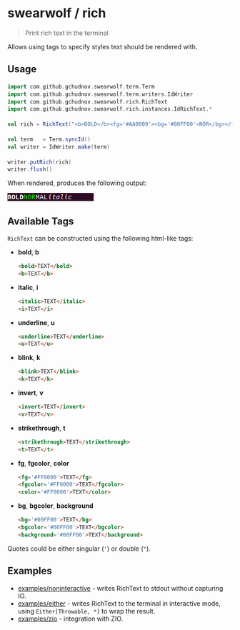 # swearwolf / rich

> Print rich text in the terminal

Allows using tags to specify styles text should be rendered with.

## Usage

```scala
import com.github.gchudnov.swearwolf.term.Term
import com.github.gchudnov.swearwolf.term.writers.IdWriter
import com.github.gchudnov.swearwolf.rich.RichText
import com.github.gchudnov.swearwolf.rich.instances.IdRichText.*

val rich = RichText("<b>BOLD</b><fg='#AA0000'><bg='#00FF00'>NOR</bg></fg>MAL<i>italic</i><k>BLINK</k>\n")

val term   = Term.syncId()
val writer = IdWriter.make(term)

writer.putRich(rich)
writer.flush()
```

When rendered, produces the following output:

![rich-test](../res/images/rich.png)

## Available Tags

`RichText` can be constructed using the following html-like tags:

- **bold**, **b**

  ```html
  <bold>TEXT</bold>
  <b>TEXT</b>
  ```

- **italic**, **i**

  ```html
  <italic>TEXT</italic>
  <i>TEXT</i>
  ```

- **underline**, **u**

  ```html
  <underline>TEXT</underline>
  <u>TEXT</u>
  ```

- **blink**, **k**

  ```html
  <blink>TEXT</blink>
  <k>TEXT</k>
  ```

- **invert**, **v**

  ```html
  <invert>TEXT</invert>
  <v>TEXT</v>
  ```

- **strikethrough**, **t**

  ```html
  <strikethrough>TEXT</strikethrough>
  <t>TEXT</t>
  ```

- **fg**, **fgcolor**, **color**

  ```html
  <fg='#FF0000'>TEXT</fg>
  <fgcolor='#FF0000'>TEXT</fgcolor>
  <color='#FF0000'>TEXT</color>
  ```

- **bg**, **bgcolor**, **background**

  ```html
  <bg='#00FF00'>TEXT</bg>
  <bgcolor='#00FF00'>TEXT</bgcolor>
  <background='#00FF00'>TEXT</background>
  ```

Quotes could be either singular (`'`) or double (`"`).

## Examples

- [examples/noninteractive](../examples/noninteractive) - writes RichText to stdout without capturing IO.
- [examples/either](../examples/either) - writes RichText to the terminal in interactive mode, using `Either[Throwable, *]` to wrap the result.
- [examples/zio](../examples/ziox) - integration with ZIO.

